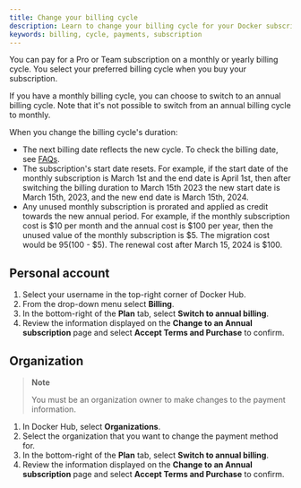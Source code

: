 ```yaml
---
title: Change your billing cycle
description: Learn to change your billing cycle for your Docker subscription
keywords: billing, cycle, payments, subscription
---
```


You can pay for a Pro or Team subscription on a monthly or yearly billing cycle. You select your preferred billing cycle when you buy your subscription.

If you have a monthly billing cycle, you can choose to switch to an annual billing cycle. Note that it's not possible to switch from an annual billing cycle to monthly.

When you change the billing cycle's duration:
- The next billing date reflects the new cycle. To check the billing date, see [FAQs](faqs.md#where-can-i-view-my-billing-date).
- The subscription's start date resets. For example, if the start date of the monthly subscription is March 1st and the end date is April 1st, then after switching the billing duration to March 15th 2023 the new start date is March 15th, 2023, and the new end date is March 15th, 2024.
- Any unused monthly subscription is prorated and applied as credit towards the new annual period. For example, if the monthly subscription cost is $10 per month and the annual cost is $100 per year, then the unused value of the monthly subscription is $5. The migration cost would be $95 ($100 - $5). The renewal cost after March 15, 2024 is $100.

## Personal account

1. Select your username in the top-right corner of Docker Hub.
2. From the drop-down menu select **Billing**.
3. In the bottom-right of the **Plan** tab, select **Switch to annual billing**.
4. Review the information displayed on the **Change to an Annual subscription** page and select **Accept Terms and Purchase** to confirm.

## Organization

> **Note**
>
> You must be an organization owner to make changes to the payment information.

1. In Docker Hub, select **Organizations**.
2. Select the organization that you want to change the payment method for.
3. In the bottom-right of the **Plan** tab, select **Switch to annual billing**.
4. Review the information displayed on the **Change to an Annual subscription** page and select **Accept Terms and Purchase** to confirm.
